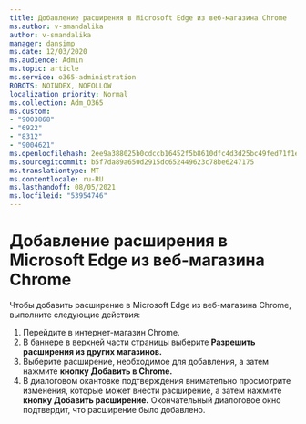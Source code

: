 ```yaml
---
title: Добавление расширения в Microsoft Edge из веб-магазина Chrome
ms.author: v-smandalika
author: v-smandalika
manager: dansimp
ms.date: 12/03/2020
ms.audience: Admin
ms.topic: article
ms.service: o365-administration
ROBOTS: NOINDEX, NOFOLLOW
localization_priority: Normal
ms.collection: Adm_O365
ms.custom:
- "9003868"
- "6922"
- "8312"
- "9004621"
ms.openlocfilehash: 2ee9a388025b0cdccb16452f5b8610dfc4d3d25bc49fed71f1e1b1789b4d4827
ms.sourcegitcommit: b5f7da89a650d2915dc652449623c78be6247175
ms.translationtype: MT
ms.contentlocale: ru-RU
ms.lasthandoff: 08/05/2021
ms.locfileid: "53954746"
---
```

# <a name="add-an-extension-to-microsoft-edge-from-the-chrome-web-store"></a>Добавление расширения в Microsoft Edge из веб-магазина Chrome

Чтобы добавить расширение в Microsoft Edge из веб-магазина Chrome, выполните следующие действия:

1. Перейдите в интернет-магазин Chrome.
2. В баннере в верхней части страницы выберите **Разрешить расширения из других магазинов.**
3. Выберите расширение, необходимое для добавления, а затем нажмите **кнопку Добавить в Chrome.**
4. В диалоговом окантовке подтверждения внимательно просмотрите изменения, которые может внести расширение, а затем нажмите **кнопку Добавить расширение.**
Окончательный диалоговое окно подтвердит, что расширение было добавлено.